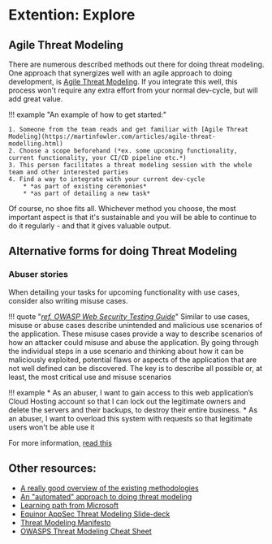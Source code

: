 # Extention: Explore

## Agile Threat Modeling

There are numerous described methods out there for doing threat modeling. One approach that synergizes well with an agile approach to doing development, is [Agile Threat Modeling](https://martinfowler.com/articles/agile-threat-modelling.html). If you integrate this well, this process won't require any extra effort from your normal dev-cycle, but will add great value.  

!!! example "An example of how to get started:"
   
    1. Someone from the team reads and get familiar with [Agile Threat Modeling](https://martinfowler.com/articles/agile-threat-modelling.html)
    2. Choose a scope beforehand (*ex. some upcoming functionality, current functionality, your CI/CD pipeline etc.*)
    3. This person facilitates a threat modeling session with the whole team and other interested parties
    4. Find a way to integrate with your current dev-cycle
        * *as part of existing ceremonies*
        * *as part of detailing a new task*
    

Of course, no shoe fits all. Whichever method you choose, the most important aspect is that it's sustainable and you will be able to continue to do it regularly - and that it gives valuable output.

## Alternative forms for doing Threat Modeling

### Abuser stories

When detailing your tasks for upcoming functionality with use cases, consider also writing misuse cases.  

!!! quote "[*ref. OWASP Web Security Testing Guide*](https://owasp.org/www-project-web-security-testing-guide/v42/2-Introduction/README#threat-modeling)"
    Similar to use cases, misuse or abuse cases describe unintended and malicious use scenarios of the application.
    These misuse cases provide a way to describe scenarios of how an attacker could misuse and abuse the application.
    By going through the individual steps in a use scenario and thinking about how it can be maliciously exploited,
    potential flaws or aspects of the application that are not well defined can be discovered. The key is to describe all
    possible or, at least, the most critical use and misuse scenarios  

!!! example
    * As an abuser, I want to gain access to this web application’s Cloud Hosting account so that I can lock out the legitimate owners and delete the servers and their backups, to destroy their entire business.
    * As an abuser, I want to overload this system with requests so that legitimate users won't be able use it

For more information, [read this](https://en.wikipedia.org/wiki/Misuse_case)

## Other resources:

* [A really good overview of the existing methodologies](https://shellsharks.com/threat-modeling)
* [An "automated" approach to doing threat modeling](https://github.com/Autodesk/continuous-threat-modeling)
* [Learning path from Microsoft](https://learn.microsoft.com/en-us/training/paths/tm-threat-modeling-fundamentals/)
* [Equinor AppSec Threat Modeling Slide-deck](https://threatmodeling.app.playground.radix.equinor.com/)
* [Threat Modeling Manifesto](https://www.threatmodelingmanifesto.org/)
* [OWASPS Threat Modeling Cheat Sheet](https://cheatsheetseries.owasp.org/cheatsheets/Threat_Modeling_Cheat_Sheet.html)